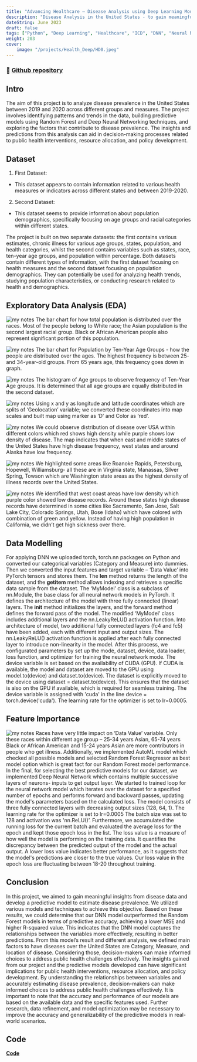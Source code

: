 ```yaml
---
title: "Advancing Healthcare – Disease Analysis using Deep Learning Models"
description: "Disease Analysis in the United States - to gain meaningful insights from the disease data"
dateString: June 2023
draft: false
tags: ["Python", "Deep Learning", "Healthcare", "ICD", "DNN", "Neural Networks"]
weight: 203
cover:
    image: "/projects/Health_Deep/HD0.jpeg"
---
```

### 🔗 [Github repository](https://github.com/Abhiashu10/Advancing-Healthcare-PyTorch-DeepLearningModel-AutoML/blob/20e377ce9ed88704eb440ed230c178c966970978/Healthcare-Disease_Analysis.ipynb)

## Intro
The aim of this project is to analyze disease prevalence in the United States between 2019 and 2020 across different groups and measures. The project involves identifying patterns and trends in the data, building predictive models using Random Forest and Deep Neural Networking techniques, and exploring the factors that contribute to disease prevalence. The insights and predictions from this analysis can aid in decision-making processes related to public health interventions, resource allocation, and policy development.



## Dataset
1. First Dataset:
- This dataset appears to contain information related to various health measures or indicators across different states and between 2019-2020.
2. Second Dataset:
- This dataset seems to provide information about population demographics, specifically focusing on age groups and racial categories within different states.

The project is built on two separate datasets: the first contains various estimates, chronic illness for various age groups, states, population, and health categories, whilst the second contains variables such as states, race, ten-year age groups, and population within percentage. Both datasets contain different types of information, with the first dataset focusing on health measures and the second dataset focusing on population demographics. They can potentially be used for analyzing health trends, studying population characteristics, or conducting research related to health and demographics.

## Exploratory Data Analysis (EDA)
![my notes](/projects/Health_Deep/HD1.png)
The bar chart for how total population is distributed over the races. Most of the people belong to White race; the Asian population is the second largest racial group. Black or African American people also represent significant portion of this population.

![my notes](/projects/Health_Deep/HD2.png)
The bar chart for Population by Ten-Year Age Groups - how the people are distributed over the ages. The highest frequency is between 25- and 34-year-old groups. From 65 years age, this frequency goes down in graph. 

![my notes](/projects/Health_Deep/HD3.png)
The histogram of Age groups to observe frequency of Ten-Year Age groups. It is determined that all age groups are equally distributed in the second dataset.

![my notes](/projects/Health_Deep/HD4.png)
Using x and y as longitude and latitude coordinates which are splits of ‘Geolocation’ variable; we converted these coordinates into map scales and built map using marker as ‘D’ and Color as ‘red’.

![my notes](/projects/Health_Deep/HD5.png)
We could observe distribution of disease over USA within different colors which red shows high density while purple shows low density of disease. The map indicates that when east and middle states of the United States have high disease frequency, west states and around Alaska have low frequency. 

![my notes](/projects/Health_Deep/HD6.png)
We highlighted some areas like Roanoke Rapids, Petersburg, Hopewell, Williamsburg- all these are in Virginia state, Manassas, Silver Spring, Towson which are Washington state areas as the highest density of illness records over the United States.

![my notes](/projects/Health_Deep/HD7.png)
We identified that west coast areas have low density which purple color showed low disease records. Around these states high disease records have determined in some cities like Sacramento, San Jose, Salt Lake City, Colorado Springs, Utah, Bose (Idaho) which have colored with combination of green and yellow. Instead of having high population in California, we didn’t get high sickness over there. 

## Data Modelling
For applying DNN we uploaded torch, torch.nn packages on Python and converted our categorical variables (Category and Measure) into dummies. Then we converted the input features and target variable – ‘Data Value’ into PyTorch tensors and stores them. The __len__ method returns the length of the dataset, and the __getitem__ method allows indexing and retrieves a specific data sample from the dataset. The ‘MyModel’ class is a subclass of nn.Module, the base class for all neural network models in PyTorch. It defines the architecture of the model with three fully connected (linear) layers. The __init__ method initializes the layers, and the forward method defines the forward pass of the model. 
The modified ‘MyModel’ class includes additional layers and the nn.LeakyReLU() activation function. Into architecture of model, two additional fully connected layers (fc4 and fc5) have been added, each with different input and output sizes. The nn.LeakyReLU() activation function is applied after each fully connected layer to introduce non-linearity in the model. After this process, we configurated parameters by set up the mode, dataset, device, data loader, loss function, and optimizer for training the neural network mode. The device variable is set based on the availability of CUDA (GPU). If CUDA is available, the model and dataset are moved to the GPU using model.to(device) and dataset.to(device). The dataset is explicitly moved to the device using dataset = dataset.to(device). This ensures that the dataset is also on the GPU if available, which is required for seamless training. The device variable is assigned with 'cuda' in the line device = torch.device('cuda'). The learning rate for the optimizer is set to lr=0.0005. 

## Feature Importance
![my notes](/projects/Health_Deep/HD8.png)
Races have very little impact on ‘Data Value’ variable. Only these races within different age group – 25-34 years Asian, 65-74 years Black or African American and 15-24 years Asian are more contributors in people who get illness. Additionally, we implemented AutoML model which checked all possible models and selected Random Forest Regressor as best model option which is great fact for our Random Forest model performance. In the final, for selecting the best predictive models for our dataset, we implemented Deep Neural Network which contains multiple successive layers of neurons- inputs to get output layer. We started to trained loop for the neural network model which iterates over the dataset for a specified number of epochs and performs forward and backward passes, updating the model's parameters based on the calculated loss. The model consists of three fully connected layers with decreasing output sizes (128, 64, 1). The learning rate for the optimizer is set to lr=0.0005 
The batch size was set to 128 and activation was 'nn.ReLU()’.  Furthermore, we accumulated the running loss for the current batch and evaluated the average loss for the epoch and kept those epoch loss in the list. The loss value is a measure of how well the model is performing on the training data. It quantifies the discrepancy between the predicted output of the model and the actual output. A lower loss value indicates better performance, as it suggests that the model's predictions are closer to the true values. Our loss value in the epoch loss are fluctuating between 18-20 throughout training.

## Conclusion
In this project, we aimed to gain meaningful insights from disease data and develop a predictive model to estimate disease prevalence. We utilized various models and techniques to achieve this objective.  Based on these results, we could determine that our DNN model outperformed the Random Forest models in terms of predictive accuracy, achieving a lower MSE and higher R-squared value. This indicates that the DNN model captures the relationships between the variables more effectively, resulting in better predictions. From this model’s result and different analysis, we defined main factors to have diseases over the United States are Category, Measure, and location of disease. Considering those, decision-makers can make informed choices to address public health challenges effectively.
The insights gained from our project and the predictive models developed can have significant implications for public health interventions, resource allocation, and policy development. By understanding the relationships between variables and accurately estimating disease prevalence, decision-makers can make informed choices to address public health challenges effectively. It is important to note that the accuracy and performance of our models are based on the available data and the specific features used. Further research, data refinement, and model optimization may be necessary to improve the accuracy and generalizability of the predictive models in real-world scenarios.

## Code
[**Code**](https://github.com/Abhiashu10/Advancing-Healthcare-PyTorch-DeepLearningModel-AutoML/blob/20e377ce9ed88704eb440ed230c178c966970978/Healthcare-Disease_Analysis.ipynb)